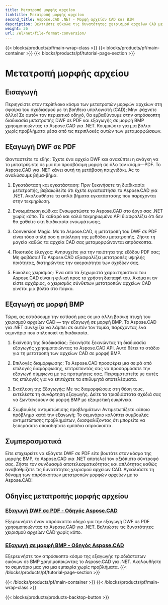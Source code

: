 ```yaml
---
title: Μετατροπή μορφής αρχείου
linktitle: Μετατροπή μορφής αρχείου
second_title: Aspose.CAD .NET - Μορφή αρχείου CAD και BIM
description: Βελτιώστε εύκολα τις δυνατότητες χειρισμού αρχείων CAD με το Aspose.CAD για .NET. Εξερευνήστε μαθήματα εξαγωγής DWF σε PDF και εξαγωγής τρισδιάστατων εικόνων σε μορφή BMP.
weight: 36
url: /el/net/file-format-conversion/
---
```


{{< blocks/products/pf/main-wrap-class >}}
{{< blocks/products/pf/main-container >}}
{{< blocks/products/pf/tutorial-page-section >}}

# Μετατροπή μορφής αρχείου


## Εισαγωγή

Περιηγείστε στον περίπλοκο κόσμο των μετατροπών μορφών αρχείων στη σφαίρα του σχεδιασμού με τη βοήθεια υπολογιστή (CAD); Μην ψάχνετε άλλο! Σε αυτόν τον περιεκτικό οδηγό, θα εμβαθύνουμε στην απρόσκοπτη διαδικασία μετατροπής DWF σε PDF και εξαγωγής σε μορφή BMP χρησιμοποιώντας το Aspose.CAD για .NET. Κουμπώστε για μια βόλτα χωρίς προβλήματα μέσα από τις περιπλοκές αυτών των μεταμορφώσεων.

## Εξαγωγή DWF σε PDF

Φανταστείτε το εξής: Έχετε ένα αρχείο DWF και ανακύπτει η ανάγκη να το μετατρέψετε σε μια πιο προσβάσιμη μορφή σε όλο τον κόσμο—PDF. Το Aspose.CAD για .NET κάνει αυτή τη μετάβαση παιχνιδάκι. Ας το αναλύσουμε βήμα-βήμα.

1. Εγκατάσταση και εγκατάσταση: Πριν ξεκινήσετε τη διαδικασία μετατροπής, βεβαιωθείτε ότι έχετε εγκαταστήσει το Aspose.CAD για .NET. Ακολουθήστε τα απλά βήματα εγκατάστασης που παρέχονται στην τεκμηρίωση.

2. Ενσωμάτωση κώδικα: Ενσωματώστε το Aspose.CAD στο έργο σας .NET χωρίς κόπο. Το καθαρό και καλά τεκμηριωμένο API διασφαλίζει ότι δεν θα χαθείτε στη διαδικασία ενσωμάτωσης.

3. Conversion Magic: Με το Aspose.CAD, η μετατροπή του DWF σε PDF είναι τόσο απλή όσο η επίκληση της μεθόδου μετατροπής. Ζήστε τη μαγεία καθώς τα αρχεία CAD σας μεταμορφώνονται απρόσκοπτα.

4. Ποιοτικός έλεγχος: Ανησυχείτε για την ποιότητα της εξόδου PDF σας; Μη φοβάσαι! Το Aspose.CAD εξασφαλίζει μετατροπές υψηλής ποιότητας, διατηρώντας την ακεραιότητα των σχεδίων σας.

5. Εύκολος χειρισμός: Ένα από τα ξεχωριστά χαρακτηριστικά του Aspose.CAD είναι η φιλική προς το χρήστη διεπαφή του. Ακόμα κι αν είστε αρχάριος, ο χειρισμός σύνθετων μετατροπών αρχείων CAD γίνεται μια βόλτα στο πάρκο.

## Εξαγωγή σε μορφή BMP

Τώρα, ας εστιάσουμε την εστίασή μας σε μια άλλη βασική πτυχή του χειρισμού αρχείων CAD — την εξαγωγή σε μορφή BMP. Το Aspose.CAD για .NET συνεχίζει να λάμπει σε αυτόν τον τομέα, παρέχοντας ένα σεμινάριο που απλοποιεί τη διαδικασία.

1. Εκκίνηση της διαδικασίας: Ξεκινήστε ξεκινώντας τη διαδικασία εξαγωγής χρησιμοποιώντας το Aspose.CAD API. Αυτό θέτει το στάδιο για τη μετατροπή των αρχείων CAD σε μορφή BMP.

2. Επιλογές διαμόρφωσης: Το Aspose.CAD προσφέρει μια σειρά από επιλογές διαμόρφωσης, επιτρέποντάς σας να προσαρμόσετε την εξαγωγή σύμφωνα με τις προτιμήσεις σας. Πειραματιστείτε με αυτές τις επιλογές για να επιτύχετε τα επιθυμητά αποτελέσματα.

3. Εκτέλεση της Εξαγωγής: Με τις διαμορφώσεις στη θέση τους, εκτελέστε τη συνάρτηση εξαγωγής. Δείτε τα τρισδιάστατα σχέδιά σας να ζωντανεύουν σε μορφή BMP με εξαιρετική ευκρίνεια.

4. Συμβουλές αντιμετώπισης προβλημάτων: Αντιμετωπίζετε κάποιο πρόβλημα κατά την εξαγωγή; Το σεμινάριο καλύπτει συμβουλές αντιμετώπισης προβλημάτων, διασφαλίζοντας ότι μπορείτε να ξεπεράσετε οποιαδήποτε εμπόδια απρόσκοπτα.

## Συμπερασματικά

Είτε επιχειρείτε να εξάγετε DWF σε PDF είτε βουτάτε στον κόσμο της μορφής BMP, το Aspose.CAD για .NET αποτελεί τον αξιόπιστο σύντροφό σας. Ζήστε τον συνδυασμό αποτελεσματικότητας και απλότητας καθώς αναβαθμίζετε τις δυνατότητες χειρισμού αρχείων CAD. Αγκαλιάστε τη δύναμη των απρόσκοπτων μετατροπών μορφών αρχείων με το Aspose.CAD!
## Οδηγίες μετατροπής μορφής αρχείου
### [Εξαγωγή DWF σε PDF - Οδηγός Aspose.CAD](./exporting-dwf-to-pdf/)
Εξερευνήστε έναν απρόσκοπτο οδηγό για την εξαγωγή DWF σε PDF χρησιμοποιώντας το Aspose.CAD για .NET. Βελτιώστε τις δυνατότητες χειρισμού αρχείων CAD χωρίς κόπο.
### [Εξαγωγή σε μορφή BMP - Οδηγός Aspose.CAD](./exporting-to-bmp-format/)
Εξερευνήστε τον απρόσκοπτο κόσμο της εξαγωγής τρισδιάστατων εικόνων σε BMP χρησιμοποιώντας το Aspose.CAD για .NET. Ακολουθήστε το σεμινάριο μας για μια εμπειρία χωρίς προβλήματα.
{{< /blocks/products/pf/tutorial-page-section >}}

{{< /blocks/products/pf/main-container >}}
{{< /blocks/products/pf/main-wrap-class >}}

{{< blocks/products/products-backtop-button >}}
